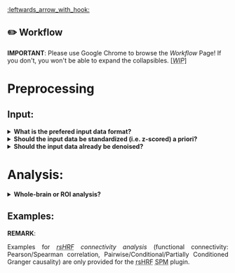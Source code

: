 <a name="top">
<a href="https://github.com/compneuro-da/rsHRF/blob/update/README.md#table-of-contents">:leftwards_arrow_with_hook:</a> <br>

:pencil2: Workflow
----
__IMPORTANT__: Please use Google Chrome to browse the _Workflow_ Page! If you don't, you won't be able to expand the collapsibles. [<abbr title="Work In Progress"><i>WIP</i></abbr>]

# Preprocessing 
## Input:

<details><summary><b>What is the prefered input data format?</b></summary> <!-- FAQ -->
<br> <!-- insert image: batch: scans -->
<!-- <img align="right" src="https://github.com/compneuro-da/rsHRF/blob/update/img/input_01.png" alt="Input_Format" width="200"/> -->
<p align="justify">The <abbr title="resting-state hemodynamic response function">rsHRF</abbr> toolbox allows you to run the analyses on several formats of input data: <i>3D NIfTI</i>, <i>4D NIfTI</i>, <i>extracted signals (.mat) – [observation x voxels/vertices]</i>, <i>2D surface-based (.gii) files</i>.</li></p>
<!-- The input can be images (3D or 4D), mesh (2D), or directly matrices of [observation x voxels/vertices]. The demos allow you to run the analyses on several formats of input data. As shown in the Flowchart [insert] -->
<!-- example for every kind of input; .mat is ok (1 van de drie?); not for other two 
examples are tested using MATLAB R2015b + which spm version
<!--
- nifti (3d & 4d)
- mat: stand (ok)
- 2g -->

</details>

<details><summary><b>Should the input data be standardized (i.e. z-scored) a priori?</b></summary><br> <!-- FAQ -->

<p align="justify">No, the standardization of the resting-state <abbr title="functional Magnetic Resonance Imaging">fMRI</abbr> <abbr title="Blood Oxygenation Level Dependent">BOLD</abbr> time series has already been included in the code for the <abbr title="hemodynamic response function">HRF</abbr> basis functions which you can find in the <code>rsHRF/code/</code> folder (i.e. <code>wgr_rshrf_estimation_canonhrf2dd_par2.m</code>, <code>wgr_rsHRF_FIR.m</code>, <code>rsHRF_estimation_FIR.m</code>, <code>rsHRF_estimation_temporal_basis.m</code></a>, and <code>rsHRF_estimation_impulseest.m</code>).</p>

</details>

<details><summary><b>Should the input data already be denoised?</b></summary><br> <!-- FAQ -->

<p align="justify">The input data consists of voxelwise/vertexwise BOLD signal, which you can already preprocesss according to your favorite recipe; however, the <abbr title="resting-state hemodynamic response function">rsHRF</abbr> toolbox also provides the following denoising steps implemented in the <abbr title="statistical parametric mapping">SPM</abbr> plugin: <ul><li> 
 nuisance variable regression;</li>
<li> polynomial detrending;</li>
<li> band-pass filter (e.g. in the 0.01 - 0.1 Hz interval);</li>
<li> despiking. </li></ul></p>

<p align="justify">It is also possible to use a <code>temporal mask</code> to exclude some time points using the <code>Temporal mask for event detection</code> included in the <abbr title="statistical parametric mapping">SPM</abbr> plugin.</p>
<!-- temporal_mask: generated from scrubbing. -->

</details>

# Analysis:
<details><summary><b>Whole-brain or ROI analysis?</b></summary><br> <!-- FAQ -->

<p align="justify">The <abbr title="resting-state hemodynamic response function">rsHRF</abbr> toolbox consists of two main analysis options: 1) <i><abbr title="resting-state hemodynamic response function">rsHRF</abbr> retrieval and deconvolution</i> and 2) <i><abbr title="resting-state hemodynamic response function">rsHRF</abbr> connectivity analysis</i>. Both analyses are supported on either the whole-brain or ROI level. However, outlier removal is only legit when conducting a whole-brain analysis. 
 <!-- Both analyses can be performed  However, outlier removal denoted by OMrl (see output example) is only legit when conducting whole brain analysis. rshrf retrieval and deconvl is available both in the matlab standalone as well as in the spm plugin; however connectivity analyis is currently only avalibale in the spm plugin. Here below, you can find an outline for workflow examples for both the standalone and the spm plugin.</p>-->

</details>

## Examples:
__REMARK__: <p align="justify">Examples for <i><abbr title="resting-state hemodynamic response function">rsHRF</abbr> connectivity analysis</i> (functional connectivity: Pearson/Spearman correlation, Pairwise/Conditional/Partially Conditioned Granger causality) are only provided for the <abbr title="resting-state hemodynamic response function">rsHRF</abbr> <abbr title="statistical parametric mapping">SPM</abbr> plugin.</p>

<!-- for both the matlab standalone as well as the spm plugin, you can find a few examples; 
matlab standalone; you can find the main scripts in; these will use the subfunctions (scripts) provide in the code folder
the data needed, can be found; three different data types are used (remove bilgin?); one voxel of the a human connectome participant is used (which one?); which again demonstrates one of the values, the voxel-wise/vertex-wise level of the script. Vertex-wise exaple?
The examples are demonstrated with the five different HRF basis functions: compare all five of them - same? document them; 
-- standalone: script demo: test all + input&output
-- SPM plugin: slide; demo batches
SPM plugin
The script spm_rsHRF.m is the main one, and it calls rsHRF.m. These two files are specific to the SPM plugin. 
See [rsHRF_toolbox.pptx](https://github.com/guorongwu/rsHRF/raw/master/rsHRF_toolbox.pptx) for more details (Installation/Usage/Outputs).
![rsHRF GUI](https://github.com/guorongwu/rsHRF_data/raw/master/rsHRF_GUI.png)
    -- two videos
    -- can be visualized: how? one video; plus image batch
    -- batch demo (in .zip) - slide X till X
--> 

<!-- F9 for matlab to run -->

